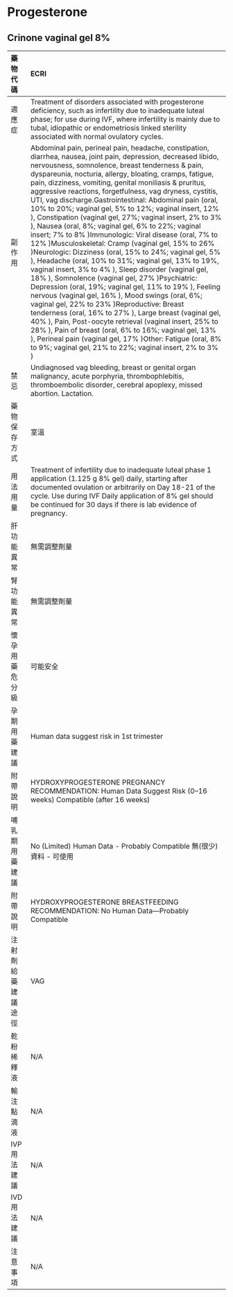 # Progesterone

## Crinone vaginal  gel 8%

| 藥物代碼 | ECRI |
| :--- | :--- |
| 適應症 | Treatment of disorders associated with progesterone deficiency, such as infertility due to inadequate luteal phase; for use during IVF, where infertility is mainly due to tubal, idiopathic or endometriosis linked sterility associated with normal ovulatory cycles. |
| 副作用 | Abdominal pain, perineal pain, headache, constipation, diarrhea, nausea, joint pain, depression, decreased libido, nervousness, somnolence, breast tenderness & pain, dyspareunia, nocturia, allergy, bloating, cramps, fatigue, pain, dizziness, vomiting, genital moniliasis & pruritus, aggressive reactions, forgetfulness, vag dryness, cystitis, UTI, vag discharge.Gastrointestinal: Abdominal pain \(oral, 10% to 20%; vaginal gel, 5% to 12%; vaginal insert, 12% \), Constipation \(vaginal gel, 27%; vaginal insert, 2% to 3% \), Nausea \(oral, 8%; vaginal gel, 6% to 22%; vaginal insert; 7% to 8% \)Immunologic: Viral disease \(oral, 7% to 12% \)Musculoskeletal: Cramp \(vaginal gel, 15% to 26% \)Neurologic: Dizziness \(oral, 15% to 24%; vaginal gel, 5% \), Headache \(oral, 10% to 31%; vaginal gel, 13% to 19%, vaginal insert, 3% to 4% \), Sleep disorder \(vaginal gel, 18% \), Somnolence \(vaginal gel, 27% \)Psychiatric: Depression \(oral, 19%; vaginal gel, 11% to 19% \), Feeling nervous \(vaginal gel, 16% \), Mood swings \(oral, 6%; vaginal gel, 22% to 23% \)Reproductive: Breast tenderness \(oral, 16% to 27% \), Large breast \(vaginal gel, 40% \), Pain, Post-oocyte retrieval \(vaginal insert, 25% to 28% \), Pain of breast \(oral, 6% to 16%; vaginal gel, 13% \), Perineal pain \(vaginal gel, 17% \)Other: Fatigue \(oral, 8% to 9%; vaginal gel, 21% to 22%; vaginal insert, 2% to 3% \) |
| 禁忌 | Undiagnosed vag bleeding, breast or genital organ malignancy, acute porphyria, thrombophlebitis, thromboembolic disorder, cerebral apoplexy, missed abortion. Lactation. |
| 藥物保存方式 | 室溫 |
| 用法用量 | Treatment of infertility due to inadequate luteal phase 1 application \(1.125 g 8% gel\) daily, starting after documented ovulation or arbitrarily on Day 18-21 of the cycle. Use during IVF Daily application of 8% gel should be continued for 30 days if there is lab evidence of pregnancy. |
| 肝功能異常 | 無需調整劑量 |
| 腎功能異常 | 無需調整劑量 |
| 懷孕用藥危分級 | 可能安全 |
| 孕期用藥建議 | Human data suggest risk in 1st trimester |
| 附帶說明 | HYDROXYPROGESTERONE PREGNANCY RECOMMENDATION: Human Data Suggest Risk \(0–16 weeks\) Compatible \(after 16 weeks\) |
| 哺乳期用藥建議 | No \(Limited\) Human Data - Probably Compatible 無\(很少\)資料 - 可使用 |
| 附帶說明 | HYDROXYPROGESTERONE BREASTFEEDING RECOMMENDATION: No Human Data—Probably Compatible |
| 注射劑給藥建議途徑 | VAG |
| 乾粉稀釋液 | N/A |
| 輸注點滴液 | N/A |
| IVP 用法建議 | N/A |
| IVD 用法建議 | N/A |
| 注意事項 | N/A |

